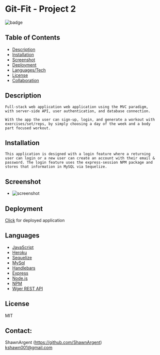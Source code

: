 # Git-Fit - Project 2

![badge](https://img.shields.io/badge/license-MIT)

## Table of Contents

-   [Description](#description)
-   [Installation](#installation)
-   [Screenshot](#screenshot)
-   [Deployment](#deployment)
-   [Languages/Tech](#languages)
-   [License](#license)
-   [Collaboration](#contact)

## Description

    Full-stack web application web application using the MVC paradigm, with server-side API, user authentication, and database connection.

    With the app the user can sign-up, login, and generate a workout with exercises/set/reps, by simply choosing a day of the week and a body part focused workout.

## Installation

    This application is designed with a login feature where a returning user can login or a new user can create an account with their email & password. The login feature uses the express-session NPM package and stores that information in MySQL via Sequelize.

## Screenshot

-   ![screenshot](public/assets/localhost_3001_.png)

## Deployment

[Click](https://peaceful-dusk-53929.herokuapp.com/) for deployed application

## Languages

-   [JavaScript](https://www.javascript.com)
-   [Heroku](https://www.heroku.com/home)
-   [Sequelize](https://sequelize.org/)
-   [MySql](https://www.mysql.com/)
-   [Handlebars](https://handlebarsjs.com/)
-   [Express](https://expressjs.com)
-   [Node.js](https://nodejs.org/en)
-   [NPM](https://www.npmjs.com)
-   [Wger REST API](https://wger.de/en/dashboard)

## License

MIT

## Contact:

ShawnArgent (https://github.com/ShawnArgent)  
 kshawn001@gmail.com
